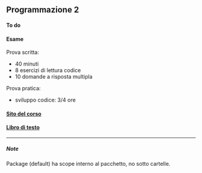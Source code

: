 ## Programmazione 2

#### To do

#### Esame
Prova scritta:
- 40 minuti
- 8 esercizi di lettura codice
- 10 domande a risposta multipla

Prova pratica:
- sviluppo codice: 3/4 ore

#### <a href="http://latemar.science.unitn.it/segue/index.php?&site=2022Programmazione2&action=site">Sito del corso</a>

#### <a href="https://people.inf.elte.hu/delsaai/java/6Eckel%20-%20Thinking%20in%20Java%20(4th%202006)%20p1079.pdf">Libro di testo</a>

<hr>

##### Note
Package (default) ha scope interno al pacchetto, no sotto cartelle.
